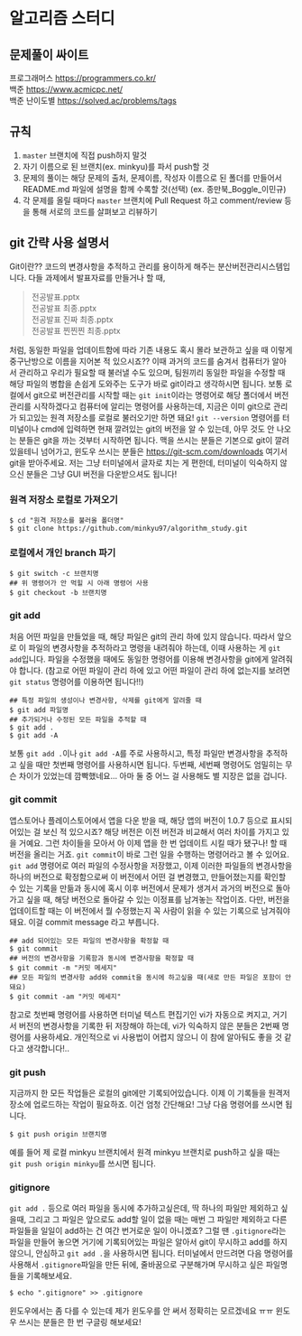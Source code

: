 # 알고리즘 스터디
## 문제풀이 싸이트
프로그래머스    https://programmers.co.kr/<br/>
백준          https://www.acmicpc.net/<br/>
백준 난이도별   https://solved.ac/problems/tags<br/>

## 규칙
1. `master` 브랜치에 직접 push하지 말것
2. 자기 이름으로 된 브랜치(ex. minkyu)를 파서 push할 것
3. 문제의 풀이는 해당 문제의 출처, 문제이름, 작성자 이름으로 된 폴더를 만들어서 README.md 파일에 설명을 함께 수록할 것(선택) (ex. 종만북_Boggle_이민규)
4. 각 문제를 올릴 때마다 `master` 브랜치에 Pull Request 하고 comment/review 등을 통해 서로의 코드를 살펴보고 리뷰하기

## git 간략 사용 설명서
Git이란??
코드의 변경사항을 추적하고 관리를 용이하게 해주는 분산버전관리시스템입니다.
다들 과제에서 발표자료를 만들거나 할 때,

> 전공발표.pptx<br/>
> 전공발표 최종.pptx<br/>
> 전공발표 진짜 최종.pptx<br/>
> 전공발표 찐찐찐 최종.pptx

처럼, 동일한 파일을 업데이트함에 따라 기존 내용도 혹시 몰라 보관하고 싶을 때 이렇게 중구난방으로 이름을 지어본 적 있으시죠??
이때 과거의 코드를 숨겨서 컴퓨터가 알아서 관리하고 우리가 필요할 때 불러낼 수도 있으며, 팀원끼리 동일한 파일을 수정할 때 해당 파일의 병합을 손쉽게 도와주는 도구가 바로 git이라고 생각하시면 됩니다.
보통 로컬에서 git으로 버전관리를 시작할 때는 `git init`이라는 명령어로 해당 폴더에서 버전관리를 시작하겠다고 컴퓨터에 알리는 명령어를 사용하는데, 지금은 이미 git으로 관리가 되고있는 원격 저장소를 로컬로 불러오기만 하면 돼요!
`git --version` 명령어를 터미널이나 cmd에 입력하면 현재 깔려있는 git의 버전을 알 수 있는데, 아무 것도 안 나오는 분들은 git을 까는 것부터 시작하면 됩니다. 맥을 쓰시는 분들은 기본으로 git이 깔려있을테니 넘어가고, 윈도우 쓰시는 분들은 https://git-scm.com/downloads 여기서 git을 받아주세요. 저는 그냥 터미널에서 글자로 치는 게 편한데, 터미널이 익숙하지 않으신 분들은 그냥 GUI 버전을 다운받으셔도 됩니다! 

### 원격 저장소 로컬로 가져오기
``` shell
$ cd "원격 저장소를 불러올 폴더명"
$ git clone https://github.com/minkyu97/algorithm_study.git
```

### 로컬에서 개인 branch 파기
``` shell
$ git switch -c 브랜치명
## 위 명령어가 안 먹힐 시 아래 명령어 사용
$ git checkout -b 브랜치명
```

### git add
처음 어떤 파일을 만들었을 때, 해당 파일은 git의 관리 하에 있지 않습니다. 따라서 앞으로 이 파일의 변경사항을 추적하라고 명령을 내려줘야 하는데, 이때 사용하는 게 `git add`입니다. 파일을 수정했을 때에도 동일한 명령어를 이용해 변경사항을 git에게 알려줘야 합니다.
(참고로 어떤 파일이 관리 하에 있고 어떤 파일이 관리 하에 없는지를 보려면 `git status` 명령어를 이용하면 됩니다!!)
``` shell
## 특정 파일의 생성이나 변경사항, 삭제를 git에게 알려줄 때
$ git add 파일명
## 추가되거나 수정된 모든 파일을 추적할 때
$ git add .
$ git add -A
```
보통 `git add .`이나 `git add -A`를 주로 사용하시고, 특정 파일만 변경사항을 추적하고 싶을 때만 첫번째 명령어를 사용하시면 됩니다. 두번째, 세번째 명령어도 엄밀히는 무슨 차이가 있었는데 깜빡했네요... 아마 둘 중 어느 걸 사용해도 별 지장은 없을 겁니다.

### git commit
앱스토어나 플레이스토어에서 앱을 다운 받을 때, 해당 앱의 버전이 1.0.7 등으로 표시되어있는 걸 보신 적 있으시죠? 해당 버전은 이전 버전과 비교해서 여러 차이를 가지고 있을 거예요. 그런 차이들을 모아서 아 이제 앱을 한 번 업데이트 시킬 때가 됐구나! 할 때 버전을 올리는 거죠. `git commit`이 바로 그런 일을 수행하는 명령어라고 볼 수 있어요. `git add` 명령어로 여러 파일의 수정사항을 저장했고, 이제 이러한 파일들의 변경사항을 하나의 버전으로 확정함으로써 이 버전에서 어떤 걸 변경했고, 만들어졌는지를 확인할 수 있는 기록을 만듦과 동시에 혹시 이후 버전에서 문제가 생겨서 과거의 버전으로 돌아가고 싶을 때, 해당 버전으로 돌아갈 수 있는 이정표를 남겨놓는 작업이죠.
다만, 버전을 업데이트할 때는 이 버전에서 뭘 수정했는지 꼭 사람이 읽을 수 있는 기록으로 남겨줘야 돼요. 이걸 commit message 라고 부릅니다.
``` shell
## add 되어있는 모든 파일의 변경사항을 확정할 때
$ git commit
## 버전의 변경사항을 기록함과 동시에 변경사항을 확정할 때
$ git commit -m "커밋 메세지"
## 모든 파일의 변경사항 add와 commit을 동시에 하고싶을 때(새로 만든 파일은 포함이 안 돼요)
$ git commit -am "커밋 메세지"
```
참고로 첫번째 명령어를 사용하면 터미널 텍스트 편집기인 vi가 자동으로 켜지고, 거기서 버전의 변경사항을 기록한 뒤 저장해야 하는데, vi가 익숙하지 않은 분들은 2번째 명령어를 사용하세요. 개인적으로 vi 사용법이 어렵지 않으니 이 참에 알아둬도 좋을 것 같다고 생각합니다!..

### git push
지금까지 한 모든 작업들은 로컬의 git에만 기록되어있습니다. 이제 이 기록들을 원격저장소에 업로드하는 작업이 필요하죠. 이건 엄청 간단해요! 그냥 다음 명령어를 쓰시면 됩니다.
``` shell
$ git push origin 브랜치명
```
예를 들어 제 로컬 minkyu 브랜치에서 원격 minkyu 브랜치로 push하고 싶을 때는 `git push origin minkyu`를 쓰시면 됩니다.

### gitignore
`git add .` 등으로 여러 파일을 동시에 추가하고싶은데, 딱 하나의 파일만 제외하고 싶을때, 그리고 그 파일은 앞으로도 add할 일이 없을 때는 매번 그 파일만 제외하고 다른 파일들을 일일이 add하는 건 여간 번거로운 일이 아니겠죠? 그럴 땐 `.gitignore`라는 파일을 만들어 놓으면 거기에 기록되어있는 파일은 알아서 git이 무시하고 add를 하지 않으니, 안심하고 `git add .`을 사용하시면 됩니다.
터미널에서 만드려면 다음 명령어를 사용해서 `.gitignore`파일을 만든 뒤에, 줄바꿈으로 구분해가며 무시하고 싶은 파일명들을 기록해보세요.
``` shell
$ echo ".gitignore" >> .gitignore
```
윈도우에서는 좀 다를 수 있는데 제가 윈도우를 안 써서 정확히는 모르겠네요 ㅠㅠ 윈도우 쓰시는 분들은 한 번 구글링 해보세요!
